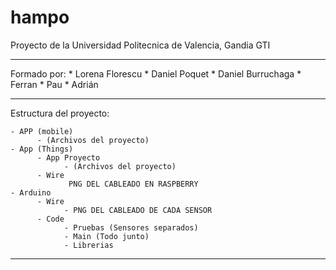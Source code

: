 # hampo
Proyecto de la Universidad Politecnica de Valencia, Gandia GTI

*************************************************************
Formado por: 
              * Lorena Florescu
              * Daniel Poquet
              * Daniel Burruchaga 
              * Ferran 
              * Pau 
              * Adrián
              
 ************************************************************
 Estructura del proyecto:
    
    - APP (mobile)
          - (Archivos del proyecto)
    - App (Things)
          - App Proyecto
                - (Archivos del proyecto)
          - Wire 
                 PNG DEL CABLEADO EN RASPBERRY
    - Arduino
          - Wire
                - PNG DEL CABLEADO DE CADA SENSOR
          - Code
                - Pruebas (Sensores separados)
                - Main (Todo junto)
                - Librerias
                
************************************************************

                      
    
    
